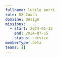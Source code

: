 ```yaml
---
fullname: lucile perri
role: UX Coach
domaine: Design
missions:
  - start: 2024-01-15
    end: 2024-07-15
    status: service
memberType: beta
teams: []
---
```

